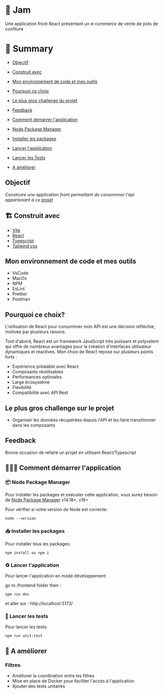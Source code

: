 # 🍓 Jam

Une application front React présentant un e-commerce de vente de pots de confiture

# 📜 Summary

- [Objectif](#-objectif)
- [Construit avec](#-construit-avec)
- [Mon environnement de code et mes outils](#-mon-environnement-de-code-et-mes-outils)
- [Pourquoi ce choix](#-pourquoi-ce-choix)
- [Le plus gros challenge du projet](#-le-plus-gros-challenge-du-projet)
- [Feedback](#-feedback)

- [Comment démarrer l'application](#-comment-démarrer-application)
- [Node Package Manager](#-node-package-manager)
- [Installer les packages](#-installer-les-packages)
- [Lancer l'application](#-rlancer-application)
- [Lancer les Tests](#-lancer-les-tests)
- [A améliorer](#-a-ameliorer)

## Objectif

_Construire une application front permettant de consommer l'api appartenant à ce [projet](https://github.com/IssaDia/application_jam_3wa-api)_


## 🏗 Construit avec

- [Vite](https://vitejs.dev/guide)
- [React](https://react.dev/)
- [Typescript](https://www.typescriptlang.org/fr/docs)
- [Tailwind css](https://tailwindcss.com/docs/installation)


## Mon environnement de code et mes outils

- VsCode
- MacOs
- NPM
- EsLint
- Prettier
- Postman

## Pourquoi ce choix?

L'utilisation de React pour consommer mon API est une décision réfléchie, motivée par plusieurs raisons. 

Tout d'abord, React est un framework JavaScript très puissant et polyvalent qui offre de nombreux avantages pour la création d'interfaces utilisateur dynamiques et réactives. Mon choix de React repose sur plusieurs points forts :

* Expérience préalable avec React
* Composants réutilisables
* Performances optimales
* Large écosystème
* Flexibilité
* Compatibilité avec API Rest

## Le plus gros challenge sur le projet

- Organiser les données récupérées depuis l'API et les faire transitionner dans les composants 


## Feedback

Bonne occasion de refaire un projet en utilisant React/Typescript

## 👨🏽‍💻 Comment démarrer l'application

### 📦 Node Package Manager

Pour installer les packages et exécuter cette application, vous aurez besoin de [Node Package Manager](https://docs.npmjs.com/) v14.18+, v16+

Pour vérifier si votre version de Node est correcte:

```
node --version
```

### 📥 Installer les packages

Pour installer tous les packages:

```
npm install ou npm i
```

### ♻️ Lancer l'application

Pour lancer l'application en mode développement:

go to /frontend folder then :

```
npm run dev
```

et aller sur : http://localhost:5173/

### 🧪 Lancer les tests

Pour lancer les tests:

```
npm run unit:test
```

## 📑 A améliorer

### Filtres

- Améliorer la coordination entre les filtres
- Mise en place de Docker pour faciliter l'accés à l'application
- Ajouter des tests unitaires
